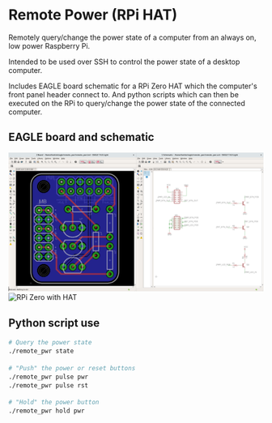 Remote Power (RPi HAT)
=========================
Remotely query/change the power state of a computer from an always on, low power Raspberry Pi.

Intended to be used over SSH to control the power state of a desktop computer.

Includes EAGLE board schematic for a RPi Zero HAT which the computer's front panel header connect to. And python scripts which can then be executed on the RPi to query/change the power state of the connected computer.

EAGLE board and schematic
--------
![EAGLE board and schematic](images/eagle_rpi_hat.png)
![RPi Zero with HAT](images/rpi_with_hat.jpg)

Python script use
--------
```bash
# Query the power state
./remote_pwr state

# "Push" the power or reset buttons
./remote_pwr pulse pwr
./remote_pwr pulse rst

# "Hold" the power button
./remote_pwr hold pwr
```
